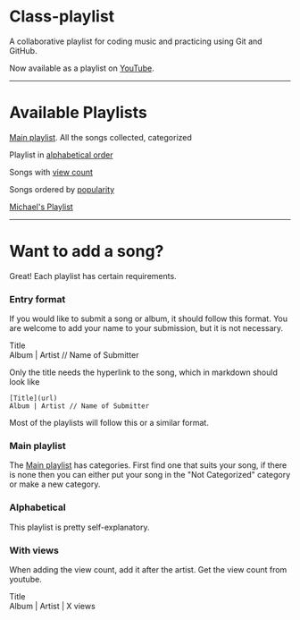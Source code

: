 # Class-playlist

A collaborative playlist for coding music and practicing using Git and GitHub.

Now available as a playlist on [YouTube](https://www.youtube.com/playlist?list=PLmIAY2XrVeJF3y4f5tTSSJqXU_RzHTwcC).

***

# Available Playlists
[Main playlist](playlist.md). All the songs collected, categorized

Playlist in [alphabetical order](alphabetical-playlist.md)

Songs with [view count](playlist_with_views_date.md)

Songs ordered by [popularity](playlist%20by%20popularity.md)

[Michael's Playlist](Michaels_List.md)

---

# Want to add a song?

Great! Each playlist has certain requirements.

### Entry format  

If you would like to submit a song or album, it should follow this format. You are welcome to add your name to your submission, but it is not necessary.

Title  
Album | Artist // Name of Submitter

Only the title needs the hyperlink to the song, which in markdown should look like  

```
[Title](url)  
Album | Artist // Name of Submitter
```

Most of the playlists will follow this or a similar format.

### Main playlist
The [Main playlist](playlist.md) has categories. First find one that suits your song, if there is none then you can either put your song in the "Not Categorized" category or make a new category.

### Alphabetical
This playlist is pretty self-explanatory.

### With views
When adding the view count, add it after the artist. Get the view count from youtube.

Title  
Album | Artist | X views
